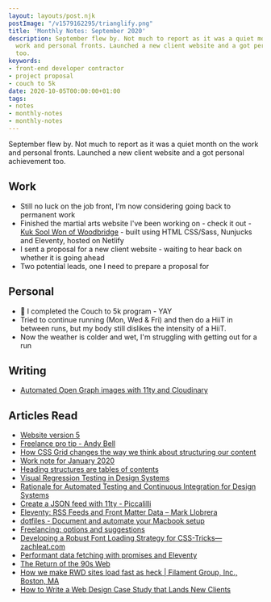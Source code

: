 ```yaml
---
layout: layouts/post.njk
postImage: "/v1579162295/trianglify.png"
title: 'Monthly Notes: September 2020'
description: September flew by. Not much to report as it was a quiet month on the
  work and personal fronts. Launched a new client website and a got personal achievement
  too.
keywords:
- front-end developer contractor
- project proposal
- couch to 5k
date: 2020-10-05T00:00:00+01:00
tags:
- notes
- monthly-notes
- monthly-notes
---
```

September flew by. Not much to report as it was a quiet month on the work and personal fronts. Launched a new client website and a got personal achievement too.

## Work
- Still no luck on the job front, I'm now considering going back to permanent work
- Finished the martial arts website I've been working on - check it out - [Kuk Sool Won of Woodbridge](https://www.kuksoolwonwoodbridge.co.uk) - built using HTML CSS/Sass, Nunjucks and Eleventy, hosted on Netlify
- I sent a proposal for a new client website - waiting to hear back on whether it is going ahead
- Two potential leads, one I need to prepare a proposal for

## Personal
- 🎉 I completed the Couch to 5k program - YAY
- Tried to continue running (Mon, Wed & Fri) and then do a HiiT in between runs, but my body still dislikes the intensity of a HiiT.
- Now the weather is colder and wet, I'm struggling with getting out for a run

## Writing
- [Automated Open Graph images with 11ty and Cloudinary](https://www.juanfernandes.uk/blog/automated-open-graph-images-with-11ty-and-cloudinary/ "Automated Open Graph images with 11ty and Cloudinary")

## Articles Read
- [Website version 5](https://www.tempertemper.net/blog/website-version-5.html "Website version 5")
- [Freelance pro tip - Andy Bell](https://archive.hankchizljaw.com/wrote/freelance-pro-tip/ "Freelance pro tip by Andy Bell")
- [How CSS Grid changes the way we think about structuring our content](https://www.freecodecamp.org/news/css-grid-changes-how-we-can-think-about-structuring-our-content/ "How CSS Grid changes the way we think about structuring our content")
- [Work note for January 2020](https://www.ermlikeyeah.com/work-note-2020-january/ "Work note for January 2020")
- [Heading structures are tables of contents](https://hidde.blog/heading-structures-are-tables-of-contents/ "Heading structures are tables of contents")
- [Visual Regression Testing in Design Systems](https://sparkbox.com/foundry/design_system_visual_regression_testing "Visual Regression Testing in Design Systems")
- [Rationale for Automated Testing and Continuous Integration for Design Systems](https://sparkbox.com/foundry/automated_testing_for_design_systems "Rationale for Automated Testing and Continuous Integration for Design Systems")
- [Create a JSON feed with 11ty - Piccalilli](https://piccalil.li/quick-tip/create-json-feed-eleventy/ "Create a JSON feed with 11ty - Piccalilli")
- [Eleventy: RSS Feeds and Front Matter Data – Mark Llobrera](https://www.markllobrera.com/posts/eleventy-rss-feeds-and-front-matter-data/ "Eleventy: RSS Feeds and Front Matter Data – dirtystylus | Mark Llobrera")
- [dotfiles - Document and automate your Macbook setup](https://about.gitlab.com/blog/2020/04/17/dotfiles-document-and-automate-your-macbook-setup/ "dotfiles - Document and automate your Macbook setup")
- [Freelancing: options and suggestions](https://deliciousreverie.co.uk/posts/freelancing-options-suggestions/ "Freelancing: options and suggestions")
- [Developing a Robust Font Loading Strategy for CSS-Tricks—zachleat.com](https://www.zachleat.com/web/css-tricks-web-fonts/ "Developing a Robust Font Loading Strategy for CSS-Tricks—zachleat.com")
- [Performant data fetching with promises and Eleventy](https://www.webstoemp.com/blog/performant-data-fetching-promises-eleventy/ "Performant data fetching with promises and Eleventy")
- [The Return of the 90s Web](https://mxb.dev/blog/the-return-of-the-90s-web/ "The Return of the 90s Web")
- [How we make RWD sites load fast as heck | Filament Group, Inc., Boston, MA](https://www.filamentgroup.com//lab/performance-rwd.html "How we make RWD sites load fast as heck | Filament Group, Inc., Boston, MA")
- [How to Write a Web Design Case Study that Lands New Clients](https://www.shopify.co.uk/partners/blog/87782278-how-to-write-a-web-design-case-study-that-lands-new-clients "How to Write a Web Design Case Study that Lands New Clients")
